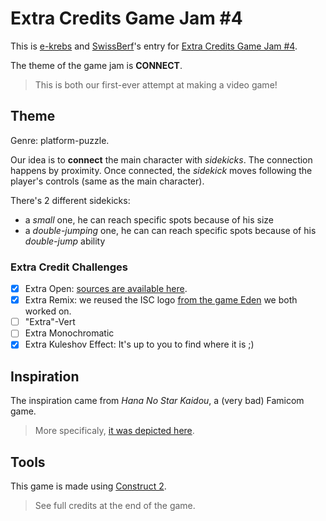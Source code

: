 # Extra Credits Game Jam #4

This is [e-krebs](https://github.com/e-krebs) and [SwissBerf](https://github.com/SwissBerf)'s entry for [Extra Credits Game Jam #4](https://itch.io/jam/extra-credits-game-jam-4).

The theme of the game jam is **CONNECT**.

> This is both our first-ever attempt at making a video game!

## Theme

Genre: platform-puzzle.

Our idea is to **connect** the main character with _sidekicks_.
The connection happens by proximity.
Once connected, the _sidekick_ moves following the player's controls (same as the main character).

There's 2 different sidekicks:
- a _small_ one, he can reach specific spots because of his size
- a _double-jumping_ one, he can can reach specific spots because of his _double-jump_ ability

### Extra Credit Challenges

- [x] Extra Open: [sources are available here](https://github.com/e-krebs/game-jame-connect).
- [x] Extra Remix: we reused the ISC logo [from the game Eden](https://www.eden-the-game.com/) we both worked on.
- [ ] "Extra"-Vert
- [ ] Extra Monochromatic
- [x] Extra Kuleshov Effect: It's up to you to find where it is ;)

## Inspiration

The inspiration came from _Hana No Star Kaidou_, a (very bad) Famicom game.
> More specificaly, [it was depicted here](https://www.youtube.com/watch?v=uHQ6SVDVltc).

## Tools

This game is made using [Construct 2](https://www.scirra.com/construct2).
> See full credits at the end of the game.

